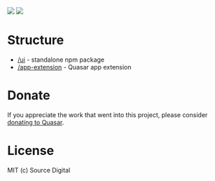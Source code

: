 <img src="https://img.shields.io/npm/v/@sourcesync/@sourcesync/quasar-ui-tasks.svg?label=@sourcesync/quasar-ui-tasks">
<img src="https://img.shields.io/npm/v/@sourcesync/@sourcesync/quasar-app-extension-tasks.svg?label=@sourcesync/quasar-app-extension-tasks">

# Structure
* [/ui](ui) - standalone npm package
* [/app-extension](app-extension) - Quasar app extension

# Donate
If you appreciate the work that went into this project, please consider [donating to Quasar](https://donate.quasar.dev).

# License
MIT (c) Source Digital
